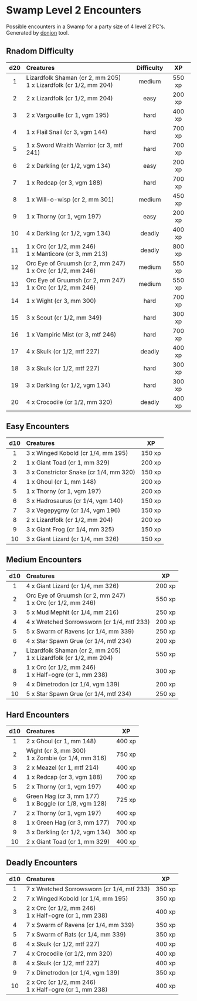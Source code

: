 # Swamp Level 2 Encounters

Possible encounters in a Swamp for a party size of 4 level 2 PC's. Generated by [donjon](https://donjon.bin.sh/5e/random/#type=encounter) tool.


## Rnadom Difficulty

| d20 | Creatures | Difficulty | XP |
|:---:|:--------- |:----------:|:--:|
| 1 | Lizardfolk Shaman (cr 2, mm 205)<br>1 x Lizardfolk (cr 1/2, mm 204) | medium | 550 xp |
| 2 | 2 x Lizardfolk (cr 1/2, mm 204) | easy | 200 xp |
| 3 | 2 x Vargouille (cr 1, vgm 195) | hard | 400 xp |
| 4 | 1 x Flail Snail (cr 3, vgm 144) | hard | 700 xp |
| 5 | 1 x Sword Wraith Warrior (cr 3, mtf 241) | hard | 700 xp |
| 6 | 2 x Darkling (cr 1/2, vgm 134) | easy | 200 xp |
| 7 | 1 x Redcap (cr 3, vgm 188) | hard | 700 xp |
| 8 | 1 x Will-o-wisp (cr 2, mm 301) | medium | 450 xp |
| 9 | 1 x Thorny (cr 1, vgm 197) | easy | 200 xp |
| 10 | 4 x Darkling (cr 1/2, vgm 134) | deadly | 400 xp |
| 11 | 1 x Orc (cr 1/2, mm 246)<br>1 x Manticore (cr 3, mm 213) | deadly | 800 xp |
| 12 | Orc Eye of Gruumsh (cr 2, mm 247)<br>1 x Orc (cr 1/2, mm 246) | medium | 550 xp |
| 13 | Orc Eye of Gruumsh (cr 2, mm 247)<br>1 x Orc (cr 1/2, mm 246) | medium | 550 xp |
| 14 | 1 x Wight (cr 3, mm 300) | hard | 700 xp |
| 15 | 3 x Scout (cr 1/2, mm 349) | hard | 300 xp |
| 16 | 1 x Vampiric Mist (cr 3, mtf 246) | hard | 700 xp |
| 17 | 4 x Skulk (cr 1/2, mtf 227) | deadly | 400 xp |
| 18 | 3 x Skulk (cr 1/2, mtf 227) | hard | 300 xp |
| 19 | 3 x Darkling (cr 1/2, vgm 134) | hard | 300 xp |
| 20 | 4 x Crocodile (cr 1/2, mm 320) | deadly | 400 xp |


## Easy Encounters

| d10 | Creatures | XP |
|:---:|:--------- |:--:|
| 1 | 3 x Winged Kobold (cr 1/4, mm 195)| 150 xp |
| 2 | 1 x Giant Toad (cr 1, mm 329)| 200 xp |
| 3 | 3 x Constrictor Snake (cr 1/4, mm 320)| 150 xp |
| 4 | 1 x Ghoul (cr 1, mm 148)| 200 xp |
| 5 | 1 x Thorny (cr 1, vgm 197)| 200 xp |
| 6 | 3 x Hadrosaurus (cr 1/4, vgm 140)| 150 xp |
| 7 | 3 x Vegepygmy (cr 1/4, vgm 196)| 150 xp |
| 8 | 2 x Lizardfolk (cr 1/2, mm 204)| 200 xp |
| 9 | 3 x Giant Frog (cr 1/4, mm 325)| 150 xp |
| 10 | 3 x Giant Lizard (cr 1/4, mm 326)| 150 xp |


## Medium Encounters

| d10 | Creatures | XP |
|:---:|:--------- |:--:|
| 1 | 4 x Giant Lizard (cr 1/4, mm 326)| 200 xp |
| 2 | Orc Eye of Gruumsh (cr 2, mm 247)<br>1 x Orc (cr 1/2, mm 246)| 550 xp |
| 3 | 5 x Mud Mephit (cr 1/4, mm 216)| 250 xp |
| 4 | 4 x Wretched Sorrowsworn (cr 1/4, mtf 233)| 200 xp |
| 5 | 5 x Swarm of Ravens (cr 1/4, mm 339)| 250 xp |
| 6 | 4 x Star Spawn Grue (cr 1/4, mtf 234)| 200 xp |
| 7 | Lizardfolk Shaman (cr 2, mm 205)<br>1 x Lizardfolk (cr 1/2, mm 204)| 550 xp |
| 8 | 1 x Orc (cr 1/2, mm 246)<br>1 x Half-ogre (cr 1, mm 238)| 300 xp |
| 9 | 4 x Dimetrodon (cr 1/4, vgm 139)| 200 xp |
| 10 | 5 x Star Spawn Grue (cr 1/4, mtf 234)| 250 xp |


## Hard Encounters

| d10 | Creatures | XP |
|:---:|:--------- |:--:|
| 1 | 2 x Ghoul (cr 1, mm 148)| 400 xp |
| 2 | Wight (cr 3, mm 300)<br>1 x Zombie (cr 1/4, mm 316)| 750 xp |
| 3 | 2 x Meazel (cr 1, mtf 214)| 400 xp |
| 4 | 1 x Redcap (cr 3, vgm 188)| 700 xp |
| 5 | 2 x Thorny (cr 1, vgm 197)| 400 xp |
| 6 | Green Hag (cr 3, mm 177)<br>1 x Boggle (cr 1/8, vgm 128)| 725 xp |
| 7 | 2 x Thorny (cr 1, vgm 197)| 400 xp |
| 8 | 1 x Green Hag (cr 3, mm 177)| 700 xp |
| 9 | 3 x Darkling (cr 1/2, vgm 134)| 300 xp |
| 10 | 2 x Giant Toad (cr 1, mm 329)| 400 xp |


## Deadly Encounters

| d10 | Creatures | XP |
|:---:|:--------- |:--:|
| 1 | 7 x Wretched Sorrowsworn (cr 1/4, mtf 233)| 350 xp |
| 2 | 7 x Winged Kobold (cr 1/4, mm 195)| 350 xp |
| 3 | 2 x Orc (cr 1/2, mm 246)<br>1 x Half-ogre (cr 1, mm 238)| 400 xp |
| 4 | 7 x Swarm of Ravens (cr 1/4, mm 339)| 350 xp |
| 5 | 7 x Swarm of Rats (cr 1/4, mm 339)| 350 xp |
| 6 | 4 x Skulk (cr 1/2, mtf 227)| 400 xp |
| 7 | 4 x Crocodile (cr 1/2, mm 320)| 400 xp |
| 8 | 4 x Skulk (cr 1/2, mtf 227)| 400 xp |
| 9 | 7 x Dimetrodon (cr 1/4, vgm 139)| 350 xp |
| 10 | 2 x Orc (cr 1/2, mm 246)<br>1 x Half-ogre (cr 1, mm 238)| 400 xp |

